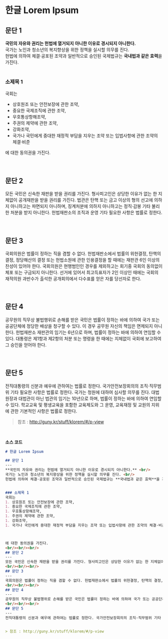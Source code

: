 # 한글 Lorem Ipsum

## 문단 1
**국민의 자유와 권리는 헌법에 열거되지 아니한 이유로 경시되지 아니한다.** <br/>
국가는 노인과 청소년의 복지향상을 위한 정책을 실시할 의무를 진다. <br/>
헌법에 의하여 체결·공포된 조약과 일반적으로 승인된 국제법규는 **국내법과 같은 효력**을 가진다. <br/><br/>


### 소제목 1
국회는 
- 상호원조 또는 안전보장에 관한 조약, 
- 중요한 국제조직에 관한 조약, 
- 우호통상항해조약, 
- 주권의 제약에 관한 조약, 
- 강화조약, 
- 국가나 국민에게 중대한 재정적 부담을 지우는 조약 또는 입법사항에 관한 조약의 체결·비준



에 대한 동의권을 가진다.
<br/><br/><br/>
## 문단 2
모든 국민은 신속한 재판을 받을 권리를 가진다. 형사피고인은 상당한 이유가 없는 한 지체없이 공개재판을 받을 권리를 가진다. 법관은 탄핵 또는 금고 이상의 형의 선고에 의하지 아니하고는 파면되지 아니하며, 징계처분에 의하지 아니하고는 정직·감봉 기타 불리한 처분을 받지 아니한다. 헌법재판소의 조직과 운영 기타 필요한 사항은 법률로 정한다.
<br/><br/><br/>
## 문단 3
국회의원은 법률이 정하는 직을 겸할 수 없다. 헌법재판소에서 법률의 위헌결정, 탄핵의 결정, 정당해산의 결정 또는 헌법소원에 관한 인용결정을 할 때에는 재판관 6인 이상의 찬성이 있어야 한다. 국회의원은 현행범인인 경우를 제외하고는 회기중 국회의 동의없이 체포 또는 구금되지 아니한다. 선거에 있어서 최고득표자가 2인 이상인 때에는 국회의 재적의원 과반수가 출석한 공개회의에서 다수표를 얻은 자를 당선자로 한다.
<br/><br/><br/>
## 문단 4
공무원의 직무상 불법행위로 손해를 받은 국민은 법률이 정하는 바에 의하여 국가 또는 공공단체에 정당한 배상을 청구할 수 있다. 이 경우 공무원 자신의 책임은 면제되지 아니한다. 헌법재판소 재판관의 임기는 6년으로 하며, 법률이 정하는 바에 의하여 연임할 수 있다. 대통령은 제1항과 제2항의 처분 또는 명령을 한 때에는 지체없이 국회에 보고하여 그 승인을 얻어야 한다.
<br/><br/><br/>
## 문단 5
전직대통령의 신분과 예우에 관하여는 법률로 정한다. 국가안전보장회의의 조직·직무범위 기타 필요한 사항은 법률로 정한다. 국가는 청원에 대하여 심사할 의무를 진다. 대법원장과 대법관이 아닌 법관의 임기는 10년으로 하며, 법률이 정하는 바에 의하여 연임할 수 있다. 학교교육 및 평생교육을 포함한 교육제도와 그 운영, 교육재정 및 교원의 지위에 관한 기본적인 사항은 법률로 정한다.



> 참조 : http://guny.kr/stuff/klorem/#/p-view


<br/>

**소스 코드**

```markdown
# 한글 Lorem Ipsum

## 문단 1
---
**국민의 자유와 권리는 헌법에 열거되지 아니한 이유로 경시되지 아니한다.** <br/>
국가는 노인과 청소년의 복지향상을 위한 정책을 실시할 의무를 진다. <br/>
헌법에 의하여 체결·공포된 조약과 일반적으로 승인된 국제법규는 **국내법과 같은 효력**을 가진다. <br/><br/>


### 소제목 1
국회는 
1. 상호원조 또는 안전보장에 관한 조약, 
1. 중요한 국제조직에 관한 조약, 
1. 우호통상항해조약, 
1. 주권의 제약에 관한 조약, 
1. 강화조약, 
1. 국가나 국민에게 중대한 재정적 부담을 지우는 조약 또는 입법사항에 관한 조약의 체결·비준



에 대한 동의권을 가진다.
<br/><br/><br/>
## 문단 2
--- 
모든 국민은 신속한 재판을 받을 권리를 가진다. 형사피고인은 상당한 이유가 없는 한 지체없이 공개재판을 받을 권리를 가진다. 법관은 탄핵 또는 금고 이상의 형의 선고에 의하지 아니하고는 파면되지 아니하며, 징계처분에 의하지 아니하고는 정직·감봉 기타 불리한 처분을 받지 아니한다. 헌법재판소의 조직과 운영 기타 필요한 사항은 법률로 정한다.
<br/><br/><br/>
## 문단 3
---
국회의원은 법률이 정하는 직을 겸할 수 없다. 헌법재판소에서 법률의 위헌결정, 탄핵의 결정, 정당해산의 결정 또는 헌법소원에 관한 인용결정을 할 때에는 재판관 6인 이상의 찬성이 있어야 한다. 국회의원은 현행범인인 경우를 제외하고는 회기중 국회의 동의없이 체포 또는 구금되지 아니한다. 선거에 있어서 최고득표자가 2인 이상인 때에는 국회의 재적의원 과반수가 출석한 공개회의에서 다수표를 얻은 자를 당선자로 한다.
<br/><br/><br/>
## 문단 4
---
공무원의 직무상 불법행위로 손해를 받은 국민은 법률이 정하는 바에 의하여 국가 또는 공공단체에 정당한 배상을 청구할 수 있다. 이 경우 공무원 자신의 책임은 면제되지 아니한다. 헌법재판소 재판관의 임기는 6년으로 하며, 법률이 정하는 바에 의하여 연임할 수 있다. 대통령은 제1항과 제2항의 처분 또는 명령을 한 때에는 지체없이 국회에 보고하여 그 승인을 얻어야 한다.
<br/><br/><br/>
## 문단 5
---
전직대통령의 신분과 예우에 관하여는 법률로 정한다. 국가안전보장회의의 조직·직무범위 기타 필요한 사항은 법률로 정한다. 국가는 청원에 대하여 심사할 의무를 진다. 대법원장과 대법관이 아닌 법관의 임기는 10년으로 하며, 법률이 정하는 바에 의하여 연임할 수 있다. 학교교육 및 평생교육을 포함한 교육제도와 그 운영, 교육재정 및 교원의 지위에 관한 기본적인 사항은 법률로 정한다.


> 참조 : http://guny.kr/stuff/klorem/#/p-view

```